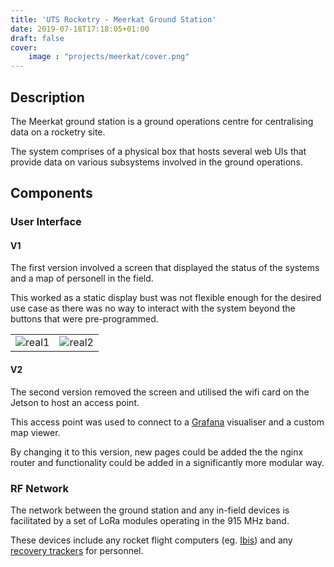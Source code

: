 ```yaml
---
title: 'UTS Rocketry - Meerkat Ground Station'
date: 2019-07-18T17:18:05+01:00
draft: false
cover:
    image : "projects/meerkat/cover.png"
---
```


## Description

The Meerkat ground station is a ground operations centre for centralising data on a rocketry site.

The system comprises of a physical box that hosts several web UIs that provide data on various subsystems involved in the ground operations.

## Components

### User Interface

#### V1

The first version involved a screen that displayed the status of the systems and a map of personell in the field.

This worked as a static display bust was not flexible enough for the desired use case as there was no way to interact with the system beyond the buttons that were pre-programmed.

| | |
|-|-|
|![real1](/projects/meerkat/real-meerkat.jpeg) | ![real2](/projects/meerkat/real-meerkat2.jpeg)|

#### V2

The second version removed the screen and utilised the wifi card on the Jetson to host an access point.

This access point was used to connect to a [Grafana](https://grafana.com/grafana/) visualiser and a custom map viewer.

By changing it to this version, new pages could be added the the nginx router and functionality could be added in a significantly more modular way.

### RF Network

The network between the ground station and any in-field devices is facilitated by a set of LoRa modules operating in the 915 MHz band.

These devices include any rocket flight computers (eg. [Ibis](/projects/ibis)) and any [recovery trackers](/projects/meerkat-recovery) for personnel.
